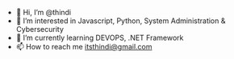 - 👋 Hi, I’m @thindi
- 👀 I’m interested in Javascript, Python, System Administration & Cybersecurity
- 🌱 I’m currently learning DEVOPS, .NET Framework
- 📫 How to reach me itsthindi@gmail.com
